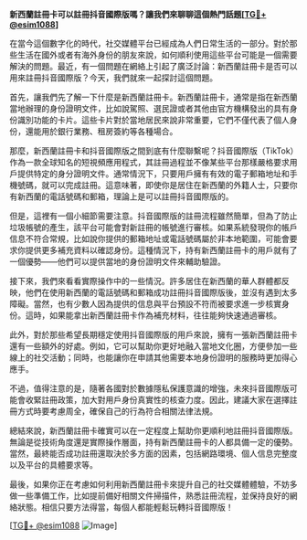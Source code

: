**新西蘭註冊卡可以註冊抖音國際版嗎？讓我們來聊聊這個熱門話題[[TG💪+ @esim1088](https://t.me/s/esim1088)]**

在當今這個數字化的時代，社交媒體平台已經成為人們日常生活的一部分。對於那些生活在國外或者有海外身份的朋友來說，如何順利使用這些平台可能是一個需要解決的問題。最近，有一個問題在網絡上引起了廣泛討論：新西蘭註冊卡是否可以用來註冊抖音國際版？今天，我們就來一起探討這個問題。

首先，讓我們先了解一下什麼是新西蘭註冊卡。新西蘭註冊卡，通常是指在新西蘭當地辦理的身份證明文件，比如說駕照、選民證或者其他由官方機構發出的具有身份識別功能的卡片。這些卡片對於當地居民來說非常重要，它們不僅代表了個人身份，還能用於銀行業務、租房簽約等各種場合。

那麼，新西蘭註冊卡和抖音國際版之間到底有什麼聯繫呢？抖音國際版（TikTok）作為一款全球知名的短視頻應用程式，其註冊過程並不像某些平台那樣嚴格要求用戶提供特定的身分證明文件。通常情況下，只要用戶擁有有效的電子郵箱地址和手機號碼，就可以完成註冊。這意味著，即使你是居住在新西蘭的外籍人士，只要你有新西蘭的電話號碼和郵箱，理論上是可以註冊抖音國際版的。

但是，這裡有一個小細節需要注意。抖音國際版的註冊流程雖然簡單，但為了防止垃圾帳號的產生，該平台可能會對新註冊的帳號進行審核。如果系統發現你的帳戶信息不符合常規，比如說你提供的郵箱地址或電話號碼屬於非本地範圍，可能會要求你提供更多補充資料以確認身份。這種情況下，持有新西蘭註冊卡的用戶就有了一個優勢——他們可以提供當地的身份證明文件來輔助驗證。

接下來，我們來看看實際操作中的一些情況。許多居住在新西蘭的華人群體都反映，他們在使用新西蘭的電話號碼和郵箱成功註冊抖音國際版後，並沒有遇到太多障礙。當然，也有少數人因為提供的信息與平台預設不符而被要求進一步核實身份。這時，如果能拿出新西蘭註冊卡作為補充材料，往往能夠快速通過審核。

此外，對於那些希望長期穩定使用抖音國際版的用戶來說，擁有一張新西蘭註冊卡還有一些額外的好處。例如，它可以幫助你更好地融入當地文化圈，方便參加一些線上的社交活動；同時，也能讓你在申請其他需要本地身份證明的服務時更加得心應手。

不過，值得注意的是，隨著各國對於數據隱私保護意識的增強，未來抖音國際版可能會收緊註冊政策，加大對用戶身份真實性的核查力度。因此，建議大家在選擇註冊方式時要考慮周全，確保自己的行為符合相關法律法規。

總結來說，新西蘭註冊卡確實可以在一定程度上幫助你更順利地註冊抖音國際版。無論是從技術角度還是實際操作層面，持有新西蘭註冊卡的人都具備一定的優勢。當然，最終能否成功註冊還取決於多方面的因素，包括網路環境、個人信息完整度以及平台的具體要求等。

最後，如果你正在考慮如何利用新西蘭註冊卡來提升自己的社交媒體體驗，不妨多做一些準備工作，比如提前備好相關文件掃描件，熟悉註冊流程，並保持良好的網絡狀態。相信只要方法得當，每個人都能輕鬆玩轉抖音國際版！

[[TG💪+ @esim1088](https://t.me/s/esim1088) ![Image](https://i.postimg.cc/4NQfJmqS/Snipaste-2025-05-13-00-14-12.png)]